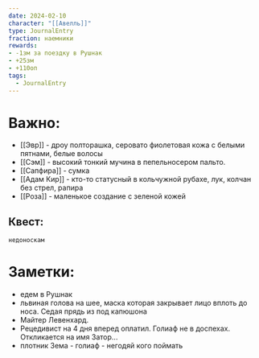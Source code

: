 ```yaml
---
date: 2024-02-10
character: "[[Авелль]]"
type: JournalEntry
fraction: наемники
rewards: 
- -1зм за поездку в Рушнак
- +25зм
- +110оп
tags:
  - JournalEntry
---
```

# Важно:
- [[Эвр]] - дроу полторашка, серовато фиолетовая кожа с белыми пятнами, белые волосы
- [[Сэм]] - высокий тонкий мучина в пепельносером пальто.
- [[Сапфира]] - сумка
- [[Адам Кир]] - кто-то статусный в кольчужной рубахе, лук, колчан без стрел, рапира
- [[Роза]] - маленькое создание с зеленой кожей
## Квест: 
```
недоноскам
```
# Заметки:
- едем в Рушнак
- львиная голова на шее, маска которая закрывает лицо вплоть до носа. Седая прядь из под капюшона
- Майтер Левенхард.
- Рецедивист на 4 дня вперед оплатил. Голиаф не в доспехах. Откликается на имя Затор...
- плотник Зема - голиаф - негодяй кого поймать
